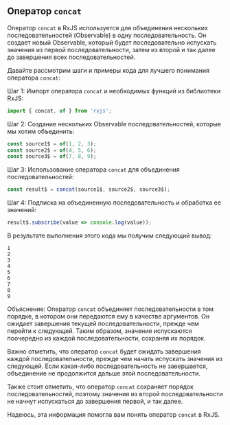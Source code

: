 ## Оператор `concat` 

Оператор `concat` в RxJS используется для объединения нескольких последовательностей (Observable) в одну последовательность. Он создает новый Observable, который будет последовательно испускать значения из первой последовательности, затем из второй и так далее до завершения всех последовательностей.

Давайте рассмотрим шаги и примеры кода для лучшего понимания оператора `concat`:

Шаг 1: Импорт оператора `concat` и необходимых функций из библиотеки RxJS:

```typescript
import { concat, of } from 'rxjs';
```

Шаг 2: Создание нескольких Observable последовательностей, которые мы хотим объединить:

```typescript
const source1$ = of(1, 2, 3);
const source2$ = of(4, 5, 6);
const source3$ = of(7, 8, 9);
```

Шаг 3: Использование оператора `concat` для объединения последовательностей:

```typescript
const result$ = concat(source1$, source2$, source3$);
```

Шаг 4: Подписка на объединенную последовательность и обработка ее значений:

```typescript
result$.subscribe(value => console.log(value));
```

В результате выполнения этого кода мы получим следующий вывод:

```
1
2
3
4
5
6
7
8
9
```

Объяснение: Оператор `concat` объединяет последовательности в том порядке, в котором они передаются ему в качестве аргументов. Он ожидает завершения текущей последовательности, прежде чем перейти к следующей. Таким образом, значения испускаются поочередно из каждой последовательности, сохраняя их порядок.

Важно отметить, что оператор `concat` будет ожидать завершения каждой последовательности, прежде чем начать испускать значения из следующей. Если какая-либо последовательность не завершается, объединение не продолжится дальше этой последовательности.

Также стоит отметить, что оператор `concat` сохраняет порядок последовательностей, поэтому значения из второй последовательности не начнут испускаться до завершения первой, и так далее.

Надеюсь, эта информация помогла вам понять оператор `concat` в RxJS.
